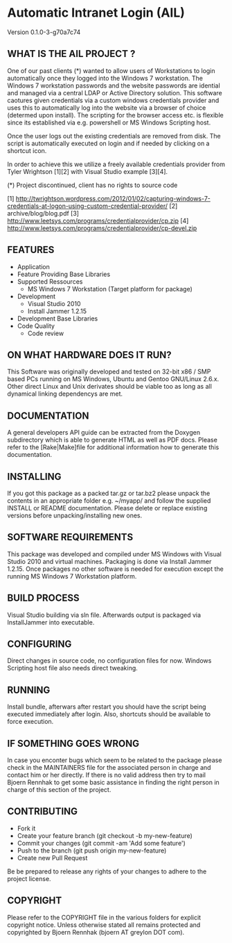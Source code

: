 # Automatic Intranet Login (AIL)
Version 0.1.0-3-g70a7c74


## WHAT IS THE AIL PROJECT ?

One of our past clients (*) wanted to allow users of Workstations to login automatically once they
logged into the Windows 7 workstation. The Windows 7 workstation passwords and the website passwords
are idential and managed via a central LDAP or Active Directory solution. This software caotures
given credentials via a custom windows credentials provider and uses this to automatically log into
the website via a browser of choice (determed upon install). The scripting for the browser access
etc. is flexible since its established via e.g. powershell or MS Windows Scripting host.

Once the user logs out the existing credentials are removed from disk. The script is automatically executed
on login and if needed by clicking on a shortcut icon.

In order to achieve this we utilize a freely available credentials provider from Tyler Wrightson [1][2]
with Visual Studio example [3][4].

(*) Project discontinued, client has no rights to source code


[1] http://twrightson.wordpress.com/2012/01/02/capturing-windows-7-credentials-at-logon-using-custom-credential-provider/
[2] archive/blog/blog.pdf
[3] http://www.leetsys.com/programs/credentialprovider/cp.zip
[4] http://www.leetsys.com/programs/credentialprovider/cp-devel.zip


## FEATURES

- Application
- Feature Providing Base Libraries
- Supported Ressources
  - MS Windows 7 Workstation (Target platform for package)
- Development
  - Visual Studio 2010
  - Install Jammer 1.2.15
- Development Base Libraries
- Code Quality
  - Code review


## ON WHAT HARDWARE DOES IT RUN?

This Software was originally developed and tested on 32-bit x86 / SMP based PCs running on MS
Windows, Ubuntu and Gentoo GNU/Linux 2.6.x. Other direct Linux and Unix derivates should be viable
too as long as all dynamical linking dependencys are met.


## DOCUMENTATION

A general developers API guide can be extracted from the Doxygen subdirectory which is able to
generate HTML as well as PDF docs. Please refer to the [Rake|Make]file for additional information
how to generate this documentation.


## INSTALLING

If you got this package as a packed tar.gz or tar.bz2 please unpack the contents in an appropriate
folder e.g. ~/myapp/ and follow the supplied INSTALL or README documentation. Please delete or
replace existing versions before unpacking/installing new ones.


## SOFTWARE REQUIREMENTS

This package was developed and compiled under MS Windows with Visual Studio 2010 and virtual
machines. Packaging is done via Install Jammer 1.2.15. Once packages no other software is needed
for execution except the running MS Windows 7 Workstation platform.


## BUILD PROCESS

Visual Studio building via sln file. Afterwards output is packaged via InstallJammer into executable.


## CONFIGURING

Direct changes in source code, no configuration files for now. Windows Scripting host file also
needs direct tweaking.


## RUNNING

Install bundle, afterwars after restart you should have the script being executed immediately after
login. Also, shortcuts should be available to force execution.


## IF SOMETHING GOES WRONG

In case you enconter bugs which seem to be related to the package please check in
the MAINTAINERS file for the associated person in charge and contact him or her directly. If
there is no valid address then try to mail Bjoern Rennhak <bjoern AT greylon DOT com> to get
some basic assistance in finding the right person in charge of this section of the project.


## CONTRIBUTING

- Fork it
- Create your feature branch (git checkout -b my-new-feature)
- Commit your changes (git commit -am 'Add some feature')
- Push to the branch (git push origin my-new-feature)
- Create new Pull Request

Be be prepared to release any rights of your changes to adhere to the project license.


## COPYRIGHT

Please refer to the COPYRIGHT file in the various folders for explicit copyright notice.  Unless
otherwise stated all remains protected and copyrighted by Bjoern Rennhak (bjoern AT greylon DOT com).

